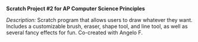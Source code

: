 **Scratch Project #2 for AP Computer Science Principles**

*Description:* Scratch program that allows users to draw whatever they want. Includes a customizable brush, eraser, shape tool, and line tool, as well as several fancy effects for fun. Co-created with Angelo F.